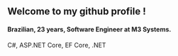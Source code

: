 ## Welcome to my github profile !
#### Brazilian, 23 years, Software Engineer at M3 Systems.

C#, ASP.NET Core, EF Core, .NET

